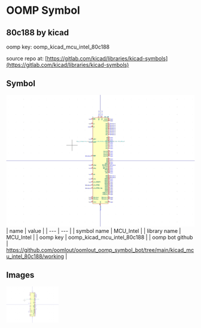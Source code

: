 # OOMP Symbol  
## 80c188  by kicad  
  
oomp key: oomp_kicad_mcu_intel_80c188  
  
source repo at: [https://gitlab.com/kicad/libraries/kicad-symbols](https://gitlab.com/kicad/libraries/kicad-symbols)  
## Symbol  
  
[![working.png](working_600.png)](working.png)  
| name | value | 
| --- | --- | 
| symbol name | MCU_Intel | 
| library name | MCU_Intel | 
| oomp key | oomp_kicad_mcu_intel_80c188 | 
| oomp bot github | https://github.com/oomlout/oomlout_oomp_symbol_bot/tree/main/kicad_mcu_intel_80c188/working | 
## Images  
  
[![working.png](working_140.png)](working.png)  
